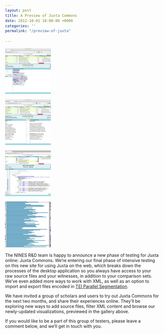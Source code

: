 ```yaml
---
layout: post
title: A Preview of Juxta Commons
date: 2012-10-01 18:00:00 +0000
categories: ''
permalink: "/preview-of-juxta"

---
```

 
[![](/wp-content/uploads/2012/10/heat_map.sample-150x150.jpg)](http://juxta.cristyanc.com/wp-content/uploads/2012/10/heat_map.sample.jpg)

[![](/wp-content/uploads/2012/10/side-by-side.sample-150x150.jpg)](http://juxta.cristyanc.com/wp-content/uploads/2012/10/side-by-side.sample.jpg)

[![](/wp-content/uploads/2012/10/filtering_xml-150x150.jpg)](http://juxta.cristyanc.com/wp-content/uploads/2012/10/filtering_xml.jpg)

[![](/wp-content/uploads/2012/10/histogram-150x150.jpg)](http://juxta.cristyanc.com/wp-content/uploads/2012/10/histogram.jpg)

The NINES R&D team is happy to announce a new phase of testing for Juxta online: Juxta Commons. We’re entering our final phase of intensive testing on this new site for using Juxta on the web, which breaks down the processes of the desktop application so you always have access to your raw source files and your witnesses, in addition to your comparison sets. We’ve even added more ways to work with XML, as well as an option to import and export files encoded in [TEI Parallel Segmentation](http://www.tei-c.org/release/doc/tei-p5-doc/en/html/TC.html).

We have invited a group of scholars and users to try out Juxta Commons for the next two months, and share their experiences online. They’ll be exploring new ways to add source files, filter XML content and browse our newly-updated visualizations, previewed in the gallery above.

If you would like to be a part of this group of testers, please leave a comment below, and we’ll get in touch with you.